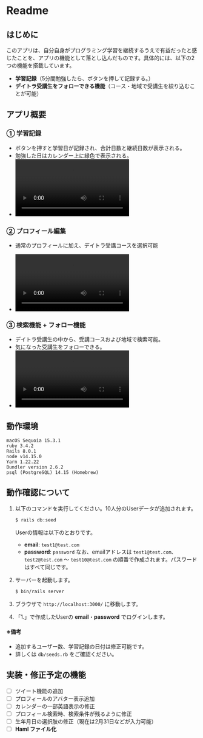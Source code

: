 # Readme

## はじめに
このアプリは、自分自身がプログラミング学習を継続するうえで有益だったと感じたことを、アプリの機能として落とし込んだものです。具体的には、以下の2つの機能を搭載しています。

- **学習記録**（5分間勉強したら、ボタンを押して記録する。）
- **デイトラ受講生をフォローできる機能**（コース・地域で受講生を絞り込むことが可能）

## アプリ概要

### ① 学習記録
- ボタンを押すと学習日が記録され、合計日数と継続日数が表示される。
- 勉強した日はカレンダー上に緑色で表示される。
- <video src="https://github.com/user-attachments/assets/82d637c0-4c79-46d1-89fe-a6846a214024" controls></video>

### ② プロフィール編集
- 通常のプロフィールに加え、デイトラ受講コースを選択可能

- <video src="https://github.com/user-attachments/assets/f9d6eaa0-0d80-47d6-b981-e31de248a6fa" controls></video>

### ③ 検索機能 + フォロー機能
- デイトラ受講生の中から、受講コースおよび地域で検索可能。
- 気になった受講生をフォローできる。
- <video src="https://github.com/user-attachments/assets/401ab215-f8aa-4435-82a2-6160fadf012b" controls></video>

## 動作環境

```
macOS Sequoia 15.3.1
ruby 3.4.2
Rails 8.0.1
node v14.15.0
Yarn 1.22.22
Bundler version 2.6.2
psql (PostgreSQL) 14.15 (Homebrew)
```

## 動作確認について

1. 以下のコマンドを実行してください。10人分のUserデータが追加されます。

   ```sh
   $ rails db:seed
   ```
    Userの情報は以下のとおりです。
   - **email**: `test1@test.com`
   - **password**: `password`
   なお、emailアドレスは `test1@test.com`、`test2@test.com` 〜 `test10@test.com` の順番で作成されます。パスワードはすべて同じです。

2. サーバーを起動します。

   ```sh
   $ bin/rails server
   ```

3. ブラウザで `http://localhost:3000/` に移動します。

4. 「1.」で作成したUserの **email**・**password** でログインします。

#### ※備考
- 追加するユーザー数、学習記録の日付は修正可能です。
- 詳しくは `db/seeds.rb` をご確認ください。

## 実装・修正予定の機能

- [ ] ツイート機能の追加
- [ ] プロフィールのアバター表示追加
- [ ] カレンダーの一部英語表示の修正
- [ ] プロフィール検索時、検索条件が残るように修正
- [ ] 生年月日の選択肢の修正（現在は2月31日などが入力可能）
- [ ] **Haml ファイル化**
